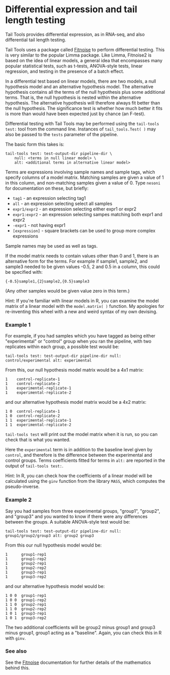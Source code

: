 
Differential expression and tail length testing
===

Tail Tools provides differential expression, as in RNA-seq, and also differential tail length testing.

Tail Tools uses a package called [Fitnoise](https://github.com/pfh/fitnoise) to perform differential testing. This is very similar to the popular Limma package. Like Limma, Fitnoise2 is based on the idea of linear models, a general idea that encompasses many popular statistical tests, such as t-tests, ANOVA-style tests, linear regression, and testing in the presence of a batch effect.

In a differential test based on linear models, there are two models, a null hypothesis model and an alternative hypothesis model. The alternative hypothesis contains all the terms of the null hypothesis plus some additional terms. That is, the null hypothesis is nested within the alternative hypothesis. The alternative hypothesis will therefore always fit better than the null hypothesis. The significance test is whether how much better it fits is more than would have been expected just by chance (an F-test).

Differential testing with Tail Tools may be performed using the `tail-tools test:` tool from the command line. Instances of `tail_tools.Test( )` may also be passed to the `tests` parameter of the pipeline.

The basic form this takes is:

    tail-tools test: test-output-dir pipeline-dir \
        null: <terms in null linear model> \
        alt: <additional terms in alternative linear model>

Terms are expressions involving sample names and sample tags, which specify columns of a model matrix. Matching samples are given a value of 1 in this column, and non-matching samples given a value of 0. Type `nesoni` for documentation on these, but briefly:

* `tag1` - an expression selecting tag1
* `all` - an expression selecting select all samples
* `expr1/expr2` - an expression selecting either expr1 or expr2
* `expr1:expr2` - an expression selecting sampes matching both expr1 and expr2
* `-expr1` - not having expr1
* `[expression]` - square brackets can be used to group more complex expressions

Sample names may be used as well as tags.

If the model matrix needs to contain values other than 0 and 1, there is an alternative form for the terms. For example if sample1, sample2, and sample3 needed to be given values -0.5, 2 and 0.5 in a column, this could be specified with:

    {-0.5}sample1,{2}sample2,{0.5}sample3

(Any other samples would be given value zero in this term.)

Hint: If you're familiar with linear models in R, you can examine the model matrix of a linear model with the `model.matrix( )` function. My apologies for re-inventing this wheel with a new and weird syntax of my own devising.


### Example 1

For example, if you had samples which you have tagged as being either "experimental" or "control" group when you ran the pipeline, with two replicates within each group, a possible test would be:

    tail-tools test: test-output-dir pipeline-dir null: control/experimental alt: experimental
  
From this, our null hypothesis model matrix would be a 4x1 matrix:

    1    control-replicate-1
    1    control-replicate-2
    1    experimental-replicate-1
    1    experimental-replicate-2

and our alternative hypothesis model matrix would be a 4x2 matrix:

    1 0  control-replicate-1
    1 0  control-replicate-2
    1 1  experimental-replicate-1
    1 1  experimental-replicate-2

`tail-tools test` will print out the model matrix when it is run, so you can check that is what you wanted.

Here the `experimental` term is in addition to the baseline level given by `control`, and therefore is the difference between the experimental and control groups. Terms coefficients fitted for terms in `alt:` are reported in the output of `tail-tools test:`.

Hint: In R, you can check how the coefficients of a linear model will be calculated using the `ginv` function from the library `MASS`, which computes the pseudo-inverse.


### Example 2

Say you had samples from three experimental groups, "group1", "group2", and "group3" and you wanted to know if there were any differences between the groups. A suitable ANOVA-style test would be:

    tail-tools test: test-output-dir pipeline-dir null: group1/group2/group3 alt: group2 group3

From this our null hypothesis model would be:

    1      group1-rep1
    1      group1-rep2
    1      group2-rep1
    1      group2-rep2
    1      group3-rep1
    1      group3-rep2

and our alternative hypothesis model would be:

    1 0 0  group1-rep1
    1 0 0  group1-rep2
    1 1 0  group2-rep1
    1 1 0  group2-rep2
    1 0 1  group3-rep1
    1 0 1  group3-rep2

The two additional coefficients will be group2 minus group1 and group3 minus group1,
group1 acting as a "baseline". Again, you can check this in R with `ginv`.

### See also

See the [Fitnoise](https://github.com/pfh/fitnoise) documentation for further details of the mathematics behind this.


